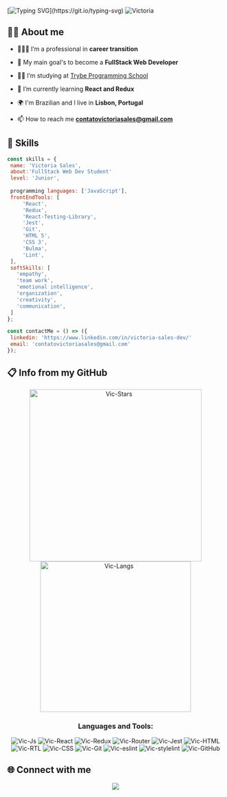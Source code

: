 [![Typing SVG](https://readme-typing-svg.demolab.com?font=Fira+Code&weight=500&size=17&pause=1000&color=882B79&width=435&lines=Welcome+to+my+profile%2C+I'm+Victoria!)](https://git.io/typing-svg)
![Victoria](https://media.discordapp.net/attachments/1062029691860566078/1088926152799830097/Banner_para_Linkedin_Tecnologia_em_Preto.png?width=1440&height=360)

## 👩‍🚀 About me

- 🙋🏻‍♀️ I’m a professional in **career transition**

- 🎯 My main goal's to become a **FullStack Web Developer**

- 👩‍💻 I’m studying at [Trybe Programming School](https://www.betrybe.com/)

- 🌱 I’m currently learning **React and Redux**

- 🌍 I'm Brazilian and I live in **Lisbon, Portugal**

- 📫 How to reach me **contatovictoriasales@gmail.com**

## 🚀 Skills

 ```JavaScript
const skills = {
  name: 'Victoria Sales',
  about:'FullStack Web Dev Student'
  level: 'Junior',
  
  programming languages: ['JavaScript'],
  frontEndTools: [
      'React',
      'Redux',
      'React-Testing-Library',
      'Jest',
      'Git',
      'HTML 5',
      'CSS 3',
      'Bulma',
      'Lint',
  ],
  softSkills: [
    'empathy',
    'team work',
    'emotional intelligence',
    'organization',
    'creativity',
    'communication',
  ]
};

const contactMe = () => ({
  linkedin: 'https://www.linkedin.com/in/victoria-sales-dev/'
  email: 'contatovictoriasales@gmail.com'
});
```

## 📋 Info from my GitHub
<div align="center">
<img width=400px src="https://github-readme-stats.vercel.app/api?username=VicSales28&show_icons=true&theme=transparent" alt="Vic-Stars" />
<img width=350px src="https://github-readme-stats.vercel.app/api/top-langs?username=VicSales28&show_icons=true&locale=en&layout=compact" alt="Vic-Langs" />
</div>

<h3 align="center"> Languages and Tools: </h3>
<div align="center">
  <img alt="Vic-Js"
    src="https://img.shields.io/badge/javascript es6+-F7DF1E?style=for-the-badge&amp;logo=javascript&amp;logoColor=black">
  <img alt="Vic-React"
    src="https://img.shields.io/badge/react-61DAFB?style=for-the-badge&amp;logo=react&amp;logoColor=black">
  <img alt="Vic-Redux"
    src="https://img.shields.io/badge/Redux-593D88?style=for-the-badge&logo=redux&logoColor=white">
  <img alt="Vic-Router"
    src="https://img.shields.io/badge/React_Router-CA4245?style=for-the-badge&logo=react-router&logoColor=white">
  <img alt="Vic-Jest"
    src="https://img.shields.io/badge/Jest-323330?style=for-the-badge&logo=Jest&logoColor=white">
  <img alt="Vic-HTML"
    src="https://img.shields.io/badge/html5-E34F26?style=for-the-badge&amp;logo=html5&amp;logoColor=white">
  <img alt="Vic-RTL"
    src="https://img.shields.io/badge/testing%20library-323330?style=for-the-badge&logo=testing-library&logoColor=red">
  <img alt="Vic-CSS"
    src="https://img.shields.io/badge/css3-1572B6?style=for-the-badge&amp;logo=css3&amp;logoColor=white">
  <img alt="Vic-Git"
    src="https://img.shields.io/badge/git-F05032?style=for-the-badge&amp;logo=git&amp;logoColor=white">
   <img alt="Vic-eslint"
    src="https://img.shields.io/badge/eslint-3A33D1?style=for-the-badge&logo=eslint&logoColor=white">
   <img alt="Vic-stylelint"
    src="https://img.shields.io/badge/stylelint-000?style=for-the-badge&logo=stylelint&logoColor=white">
  <img alt="Vic-GitHub"
    src="https://img.shields.io/badge/github-181717?style=for-the-badge&amp;logo=github&amp;logoColor=white">
</div>


## 🌐 Connect with me
<p align="center">
  <a href="https://www.linkedin.com/in/victoria-sales/" target="_blank"><img
      src="https://img.shields.io/badge/-LinkedIn-%230077B5?style=for-the-badge&logo=linkedin&logoColor=white"
      target="_blank"></a>
</p>

